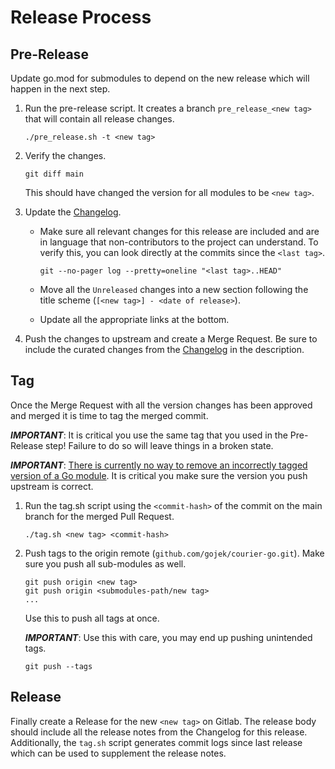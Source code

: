 # Release Process

## Pre-Release

Update go.mod for submodules to depend on the new release which will happen in the next step.

1. Run the pre-release script. It creates a branch `pre_release_<new tag>` that will contain all release changes.

    ```shell
    ./pre_release.sh -t <new tag>
    ```

2. Verify the changes.

    ```shell
    git diff main
    ```

   This should have changed the version for all modules to be `<new tag>`.

3. Update the [Changelog](./CHANGELOG.md).
    - Make sure all relevant changes for this release are included and are in language that non-contributors to the project can understand.
      To verify this, you can look directly at the commits since the `<last tag>`.

        ```shell
        git --no-pager log --pretty=oneline "<last tag>..HEAD"
        ```

    - Move all the `Unreleased` changes into a new section following the title scheme (`[<new tag>] - <date of release>`).
    - Update all the appropriate links at the bottom.

4. Push the changes to upstream and create a Merge Request.
   Be sure to include the curated changes from the [Changelog](./CHANGELOG.md) in the description.

## Tag

Once the Merge Request with all the version changes has been approved and merged it is time to tag the merged commit.

***IMPORTANT***: It is critical you use the same tag that you used in the Pre-Release step!
Failure to do so will leave things in a broken state.

***IMPORTANT***: [There is currently no way to remove an incorrectly tagged version of a Go module](https://github.com/golang/go/issues/34189).
It is critical you make sure the version you push upstream is correct.

1. Run the tag.sh script using the `<commit-hash>` of the commit on the main branch for the merged Pull Request.

    ```
    ./tag.sh <new tag> <commit-hash>
    ```

2. Push tags to the origin remote (`github.com/gojek/courier-go.git`).
   Make sure you push all sub-modules as well.

    ```
    git push origin <new tag>
    git push origin <submodules-path/new tag>
    ...
    ```
    
    Use this to push all tags at once.
    
    ***IMPORTANT***: Use this with care, you may end up pushing unintended tags.
    ```shell
    git push --tags 
    ```

## Release

Finally create a Release for the new `<new tag>` on Gitlab.
The release body should include all the release notes from the Changelog for this release.
Additionally, the `tag.sh` script generates commit logs since last release which can be used to supplement the release notes.

